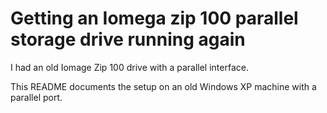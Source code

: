 
# Getting an Iomega zip 100 parallel storage drive running again 


I had an old Iomage Zip 100 drive with a parallel interface.

This README documents the setup on an old Windows XP machine with a parallel port.

